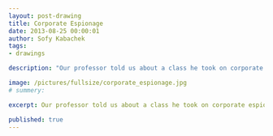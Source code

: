 ```yaml
---
layout: post-drawing
title: Corporate Espionage
date: 2013-08-25 00:00:01
author: Sofy Kabachek
tags:
- drawings

description: "Our professor told us about a class he took on corporate espionage. This is what it looked like in my head."

image: /pictures/fullsize/corporate_espionage.jpg
# summery:

excerpt: Our professor told us about a class he took on corporate espionage. This is what it looked like in my head.

published: true
---
```

